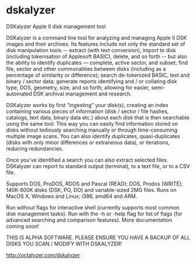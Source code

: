 # dskalyzer
DSKalyzer Apple II disk management tool

DSKalyzer is a command line tool for analyzing and managing Apple II DSK images and their archives. Its features include not only the standard set of disk manipulation tools -- extract (with text conversion), import to disk (including tokenisation of Applesoft BASIC), delete, and so forth -- but also the ability to identify duplicates — complete, active sector, and subset; find file, sector and other commonalities between disks (including as a percentage of similarity or difference); search de-tokenized BASIC, text and binary / sector data; generate reports identifying and / or collating disk type, DOS, geometry, size, and so forth; allowing for easier, semi-automated DSK archival management and research. 

DSKalyzer works by first “ingesting” your disk(s), creating an index containing various pieces of information (disk / sector / file hashes, catalogs, text data, binary data etc.) about each disk that is then searchable using the same tool. This way you can easily find information stored on disks without tediously searching manually or through time-consuming multiple image scans. You can also identify duplicates, quasi-duplicates (disks with only minor differences or extraneous data), or iterations, reducing redundancies.

Once you've identified a search you can also extract selected files. DSKalyzer can report to standard output (terminal), to a text file, or to a CSV file.

Supports DOS, ProDOS, RDOS and Pascal (READ); DOS, Prodos (WRITE); 140K-800K disks (DSK, PO, DO) and variable-sized 2MG files. Runs on MacOS X, Windows and Linux; i386, amd64 and ARM. 

Run without flags for interactive shell (currently supports most common disk management tasks). Run with the -h or -help flag for list of flags (for advanced searching and comparison features). More documentation coming soon!

THIS IS ALPHA SOFTWARE. PLEASE ENSURE YOU HAVE A BACKUP OF ALL DISKS YOU SCAN / MODIFY WITH DSKALYZER!

http://octalyzer.com/dskalyzer
